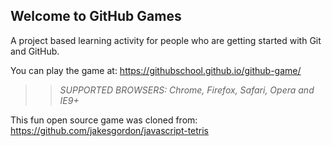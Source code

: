 ## Welcome to GitHub Games

A project based learning activity for people who are getting started with Git and GitHub.

You can play the game at: https://githubschool.github.io/github-game/

>> _*SUPPORTED BROWSERS*: Chrome, Firefox, Safari, Opera and IE9+_

This fun open source game was cloned from: https://github.com/jakesgordon/javascript-tetris
